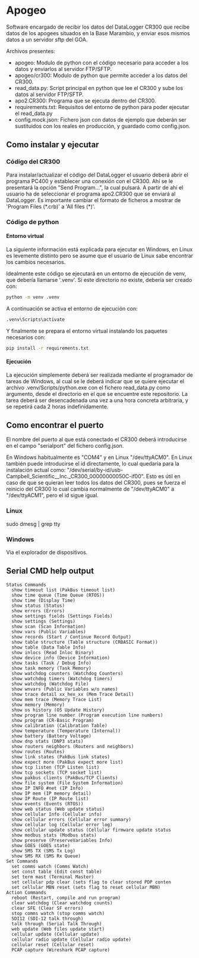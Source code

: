 # Apogeo

Software encargado de recibir los datos del DataLogger CR300 que recibe datos de los apogees situados en la Base Marambio, y enviar esos mismos datos a un servidor sftp del GOA.

Archivos presentes:
- apogeo: Modulo de python con el código necesario para acceder a los datos y enviarlos al servidor FTP/SFTP.
- apogeo/cr300: Modulo de python que permite acceder a los datos del CR300.
- read_data.py: Script principal en python que lee el CR300 y sube los datos al servidor FTP/SFTP.
- apo2.CR300: Programa que se ejecuta dentro del CR300.
- requirements.txt: Requisitos del entorno de python para poder ejecutar el read_data.py
- config.mock.json: Fichero json con datos de ejemplo que deberán ser sustituidos con los reales en producción, y guardado como config.json.

## Como instalar y ejecutar

### Código del CR300

Para instalar/actualizar el código del DataLogger el usuario deberá
abrir el programa PC400 y establecer una conexión con el CR300. Ahí se
le presentará la opción "Send Program...", la cual pulsará. A partir
de ahí el usuario ha de seleccionar el programa apo2.CR300 que se
enviará al DataLogger. Es importante cambiar el formato de ficheros a
mostrar de 'Program Files (\*.crb)' a 'All files (*)'.

### Código de python

#### Entorno virtual

La siguiente información está explicada para ejecutar en Windows, en
Linux es levemente distinto pero se asume que el usuario de Linux sabe
encontrar los cambios necesarios.

Idealmente este código se ejecutará en un entorno de ejecución de venv,
que debería llamarse '.venv'. Si este directorio no existe, debería ser creado con:
```sh
python -m venv .venv
```

A continuación se activa el entorno de ejecución con:
```sh
.venv\Scripts\activate
```

Y finalmente se prepara el entorno virtual instalando los paquetes necesarios con:
```sh
pip install -r requirements.txt
```

#### Ejecución

La ejecución simplemente deberá ser realizada mediante el programador de tareas de Windows,
al cual se le deberá indicar que se quiere ejecutar el archivo .venv/Scripts/python.exe
con el fichero read_data.py como argumento, desde el directorio en el que se encuentre
este repositorio. La tarea deberá ser desencadenada una vez a una hora concreta arbitraria,
y se repetirá cada 2 horas indefinidamente.

## Como encontrar el puerto

El nombre del puerto al que está conectado el CR300 deberá introducirse en el campo "serialport"
del fichero config.json.

En Windows habitualmente es "COM4" y en Linux "/dev/ttyACM0". En Linux también puede introducirse
el id directamente, lo cual quedaría para la instalación actual como:
"/dev/serial/by-id/usb-Campbell_Scientific__Inc._CR300_00000000050C-if00".
Esto es útil en caso de que se quieran leer todos los datos del CR300, pues se fuerza el reinicio
del CR300 lo cual cambia normalmente de "/dev/ttyACM0" a "/dev/ttyACM1", pero el id sigue igual.

### Linux

sudo dmesg | grep tty

### Windows

Via el explorador de dispositivos.

## Serial CMD help output

```
Status Commands
  show timeout list (PakBus timeout list)
  show time queue (Time Queue (RTOS))
  show time (Display Time)
  show status (Status)
  show errors (Errors)
  show settings fields (Settings Fields)
  show settings (Settings)
  show scan (Scan Information)
  show vars (Public Variables)
  show records (Start / Continue Record Output)
  show table structure (Table structure (CRBASIC Format))
  show table (Data Table Info)
  show inlocs (Read Inloc Binary)
  show device info (Device Information)
  show tasks (Task / Debug Info)
  show task memory (Task Memory)
  show watchdog counters (Watchdog Counters)
  show watchdog timers (Watchdog timers)
  show watchdog (Watchdog File)
  show wnvars (Public Variables w/o names)
  show trace detail xx_hex_xx (Mem Trace Detail)
  show mem trace (Memory Trace List)
  show memory (Memory)
  show os history (OS Update History)
  show program line number (Program execution line numbers)
  show program (CR-Basic Program)
  show calibration (Calibration Table)
  show temperature (Temperature (Internal))
  show battery (Battery Voltage)
  show dnp stats (DNP3 stats)
  show routers neighbors (Routers and neighbors)
  show routes (Routes)
  show link states (PakBus link states)
  show expect more (PakBus expect more list)
  show tcp listen (TCP Listen list)
  show tcp sockets (TCP socket list)
  show pakbus clients (PakBus/TCP Clients)
  show file system (File System Information)
  show IP INFO #net (IP Info)
  show IP mem (IP memory detail)
  show IP Route (IP Route list)
  show events (Events (RTOS))
  show web status (Web update status)
  show cellular Info (Cellular info)
  show cellular errors (Cellular error summary)
  show cellular log (Cellular error log)
  show cellular update status (Cellular firmware update status
  show modbus stats (Modbus stats)
  show preserve (PreserveVariables Info)
  show GOES (GOES state)
  show SMS TX (SMS Tx Log)
  show SMS RX (SMS Rx Queue)
Set Commands
  set comms watch (Comms Watch)
  set const table (Edit const table)
  set term mast (Terminal Master)
  set cellular pdp clear (sets flag to clear stored PDP conten
  set cellular MBN reset (sets flag to reset cellular MBN)
Action Commands
  reboot (Restart, compile and run program)
  clear watchdog (Clear watchdog counts)
  clear SFE (Clear SF errors)
  stop comms watch (stop comms watch)
  SDI12 (SDI-12 talk through)
  talk through (Serial Talk Through)
  web update (Web files update start)
  cellular update (Cellular update)
  cellular radio update (Cellular radio update)
  cellular reset (Cellular reset)
  PCAP capture (Wireshark PCAP capture)
```
